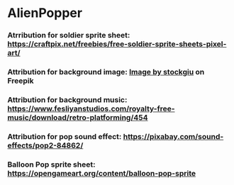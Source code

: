 # AlienPopper

### Atrribution for soldier sprite sheet: https://craftpix.net/freebies/free-soldier-sprite-sheets-pixel-art/
### Attribution for background image: <a href="https://www.freepik.com/free-vector/arcade-game-world-pixel-scene_4814928.htm#position=1">Image by stockgiu</a> on Freepik
### Attribution for background music: https://www.fesliyanstudios.com/royalty-free-music/download/retro-platforming/454
### Attribution for pop sound effect: https://pixabay.com/sound-effects/pop2-84862/
### Balloon Pop sprite sheet: https://opengameart.org/content/balloon-pop-sprite
